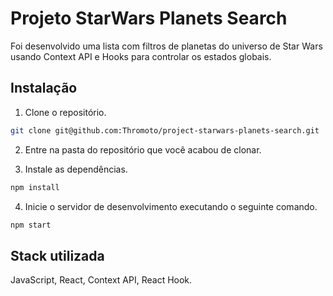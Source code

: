 
# Projeto StarWars Planets Search

Foi desenvolvido uma lista com filtros de planetas do universo de Star Wars usando Context API e Hooks para controlar os estados globais.


## Instalação

1. Clone o repositório.
```bash
git clone git@github.com:Thromoto/project-starwars-planets-search.git
```
2. Entre na pasta do repositório que você acabou de clonar.

3. Instale as dependências.
```bash
npm install
```
4. Inicie o servidor de desenvolvimento executando o seguinte comando.
```bash
npm start
```


## Stack utilizada

JavaScript, React, Context API, React Hook.